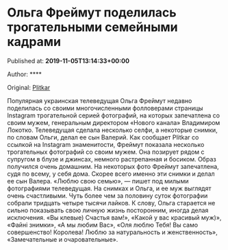 
# Ольга Фреймут поделилась трогательными семейными кадрами

Published at: **2019-11-05T13:14:33+00:00**

Author: ****

Original: [Plitkar](https://plitkar.com.ua/olga-frejmut-podelilas-trogatelnymi-semejnymi-kadrami/)

Популярная украинская телеведущая Ольга Фреймут недавно поделилась со своими многочисленными фолловерами страницы Instagram трогательной серией фотографий, на которых запечатлена со своим мужем, генеральным директором «Нового канала» Владимиром Локотко. Телеведущая сделала несколько селфи, а некоторые снимки, по словам Ольги, делал ее сын Валерий.
Как сообщает Plitkar со ссылкой на Instagram знаменитости, Фреймут показала несколько трогательных фотографий со своим мужем. Она позирует рядом с супругом в блузе и джинсах, немного растрепанная и босиком. Образ получился очень домашним. На некоторых фото Фреймут запечатлена, судя по всему, у себя дома. Скорее всего именно эти снимки и делал ее сын Валера.
«Люблю свою семью», — пишет под милыми фотографиями телеведущая. На снимках и Ольга, и ее муж выглядят очень счастливыми. Чуть более чем за половину суток фотографии собрали тридцать четыре тысячи лайков. К слову, Ольга старается не сильно показывать свою личную жизнь посторонним, иногда делая исключения.
«Вы клевые) Счастья вам!», «Какой у вас красивый муж)», «Файні знимки», «А мы любим Вас», «Оля люблю Тебя! Вы само совершенство! Королева! Люблю за натуральность и женственность», «Замечательные и очаровательные».
